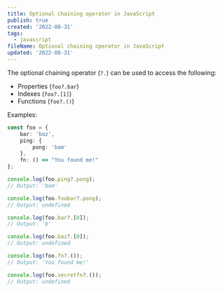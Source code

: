 ```yaml
---
title: Optional chaining operator in JavaScript
publish: true
created: '2022-08-31'
tags:
  - javascript
fileName: Optional chaining operator in JavaScript
updated: '2022-08-31'
---
```


The optional chaining operator (`?.`)  can be used to access the following:
- Properties (`foo?.bar`)
- Indexes (`foo?.[1]`)
- Functions (`foo?.()`)

Examples:

```typescript
const foo = {
    bar: 'baz',
    ping: {
        pong: 'bam'
    },
    fn: () => "You found me!"
};

console.log(foo.ping?.pong);
// Output: 'bam'

console.log(foo.foobar?.pong);
// Output: undefined

console.log(foo.bar?.[0]);
// Output: 'b'

console.log(foo.baz?.[0]);
// Output: undefined

console.log(foo.fn?.());
// Output: 'You found me!'

console.log(foo.secretfn?.());
// Output: undefined
```
